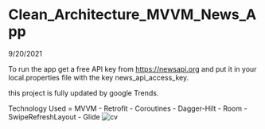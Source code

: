# Clean_Architecture_MVVM_News_App
9/20/2021

To run the app get a free API key from https://newsapi.org and put it in your local.properties file with the key news_api_access_key.

this project is fully updated by google Trends.

Technology Used = MVVM - Retrofit - Coroutines - Dagger-Hilt - Room - SwipeRefreshLayout - Glide
![cv](https://user-images.githubusercontent.com/55928362/140182653-aca56ae7-2ef2-4590-a6ba-4333ecf313cd.jpg)
